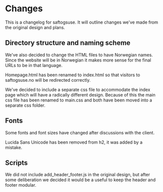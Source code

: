 # Changes
This is a changelog for saftogsuse.
It will outline changes we've made from the original design and plans.


## Directory structure and naming scheme
We've also decided to change the HTML files to have Norwegian names.
Since the website will be in Norwegian it makes more sense for the final
URLs to be in that language.

Homepage.html has been renamed to index.html so that visitors to saftogsuse.no
will be redirected correctly.

We've decided to include a separate css file to accommodate the index page
which will have a radically different design.
Because of this the main css file has been renamed to main.css and both have
been moved into a separate css folder.   

## Fonts
Some fonts and font sizes have changed after discussions with the client.

Lucida Sans Unicode has been removed from h2, it was added by a mistake.


## Scripts
We did not include add_header_footer.js in the original design, but after some
deliberation we decided it would be a useful to keep the header and footer
modular. 
